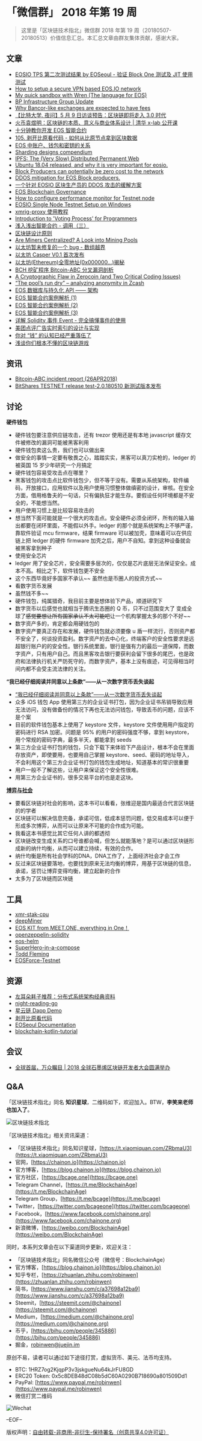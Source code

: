 # 「微信群」 2018 年第 19 周

> 这里是「区块链技术指北」微信群 2018 年第 19 周（20180507-20180513）价值信息汇总。本汇总文章由群友集体贡献，感谢大家。

## 文章

* [EOSIO TPS 第二次测试结果 by EOSeoul - 验证 Block One 测试及 JIT 使用测试](https://bcage.one/d/372-eosio-tps-by-eoseoul-block-one-jit)
* [How to setup a secure VPN based EOS.IO network](https://bcage.one/d/373-how-to-setup-a-secure-vpn-based-eos-io-network)
* [My quick sandbox with Wren (The language for EOS)](https://bcage.one/d/374-my-quick-sandbox-with-wren-the-language-for-eos)
* [BP Infrastructure Group Update](https://bcage.one/d/375-bp-infrastructure-group-update)
* [Why Bancor-like exchanges are expected to have fees](https://bcage.one/d/376-why-bancor-like-exchanges-are-expected-to-have-fees)
* [【比特大学. 夜问】5 月 9 日访谈预告：区块链即将走入 3.0 时代](https://mp.weixin.qq.com/s/1bXtrmF-gl5drQQ5FzgtKg)
* [火币袁煜明：区块链的本质、意义与商业体系设计 | 清华 x-lab 公开课](https://mp.weixin.qq.com/s/DblotM9SAXgzB7v8vcqF4w)
* [十分钟教你开发 EOS 智能合约](https://mp.weixin.qq.com/s/OniYBJ6zbjxPrQYlZMhRWQ)
* [105. 剥开比原看代码 - 如何从比原节点拿到区块数据](https://bcage.one/d/413-105)
* [EOS 中账户、钱包和密钥的关系](https://bcage.one/d/379-eosp)
* [Sharding designs compendium](https://bcage.one/d/380-sharding-designs-compendium)
* [IPFS: The (Very Slow) Distributed Permanent Web](https://bcage.one/d/381-ipfs-the-very-slow-distributed-permanent-web)
* [Ubuntu 18.04 released, and why it is very important for eosio.](https://bcage.one/d/383-ubuntu-18-04-released-and-why-it-is-very-important-for-eosio)
* [Block Producers can potentially be zero cost to the network](https://bcage.one/d/384-block-producers-can-potentially-be-zero-cost-to-the-network)
* [DDOS mitigation for EOS Block producers.](https://bcage.one/d/385-ddos-mitigation-for-eos-block-producers)
* [一个针对 EOSIO 区块生产员的 DDOS 攻击的缓解方案](https://bcage.one/d/414-eosio-ddos)
* [EOS Blockchain Governance](https://bcage.one/d/388-eos-blockchain-governance)
* [How to configure performance monitor for Testnet node](https://bcage.one/d/390-how-to-configure-performance-monitor-for-testnet-node)
* [EOSIO Single Node Testnet Setup on Windows](https://bcage.one/d/391-eosio-single-node-testnet-setup-on-windows)
* [xmrig-proxy 使用教程](https://bcage.one/d/392-xmrig-proxy)
* [Introduction to 'Voting Process' for Programmers](https://bcage.one/d/393-introduction-to-voting-process-for-programmers)
* [浅入浅出智能合约 - 调用（三）](https://bcage.one/d/394-ethereum)
* [区块链设计原则](https://bcage.one/d/396-designing-for-blockchain)
* [Are Miners Centralized? A Look into Mining Pools](https://bcage.one/d/397-are-miners-centralized-a-look-into-mining-pools)
* [以太坊暂未修复的一个 bug - 数组越界](https://mp.weixin.qq.com/s/3mMJ14SM4SFd4mx88yE4WA)
* [以太坊 Casper V0.1 首次发布](https://mp.weixin.qq.com/s/sqr9Hn3WjHN4JHG6Ce3kFw)
* [以太坊(Ethereum)全零地址(0x000000...)揭秘](https://zhuanlan.zhihu.com/p/34363341)
* [BCH 挖矿程序 Bitcoin-ABC 分叉漏洞剖析](https://mp.weixin.qq.com/s/FWls2ThGLO-y8ze29vngPQ)
* [A Cryptographic Flaw in Zerocoin (and Two Critical Coding Issues)](https://bcage.one/d/398-a-cryptographic-flaw-in-zerocoin-and-two-critical-coding-issues)
* [“The pool’s run dry” – analyzing anonymity in Zcash](https://bcage.one/d/400-the-pool-s-run-dry-analyzing-anonymity-in-zcash)
* [EOS 数据库与持久化 API —— 架构](https://bcage.one/d/401-eos-api)
* [EOS 智能合约案例解析 (1)](https://bcage.one/d/402-eos-1)
* [EOS 智能合约案例解析 (2)](https://bcage.one/d/403-eos-2)
* [EOS 智能合约案例解析 (3)](https://bcage.one/d/404-eos-3)
* [详解 Solidity 事件 Event - 完全搞懂事件的使用](https://bcage.one/d/405-solidity-event)
* [美团点评广告实时索引的设计与实现](https://bcage.one/d/406-adp)
* [你对 “钱” 的认知已经严重落伍了](https://mp.weixin.qq.com/s/1tvjjj5qdd-O172eVStXBA)
* [浅谈你们根本不懂的区块链游戏](https://mp.weixin.qq.com/s/Df6jH2aKFTqVauSrrJM8FQ)

## 资讯

* [Bitcoin-ABC incident report (26APR2018)](https://bcage.one/d/399-bitcoin-abc-incident-report-26apr2018)
* [BitShares TESTNET release test-2.0.180510 新测试版本发布](https://bcage.one/d/407-bitshares-testnet-release-test-2-0-180510)

## 讨论

**硬件钱包**

* 硬件钱包要注意供应链攻击，还有 trezor 使用还是有本地 javascript 缓存文件被修改的漏洞可能被黑客利用
* 硬件钱包卖这么贵，我们也可以做出来
* 做安全的事情一定要有敬畏之心，踏踏实实，黑客可以真刀实枪的，ledger 的被英国 15 岁少年研究一个月搞定
* 硬件钱包容易受攻击点在哪里？
* 黑客钱包的攻击点比软件钱包少，但不等于没有。需要从系统架构，软件编码，开放接口，应用软件以及用户使用习惯整体做缜密的设计，审核。在安全方面，借用格鲁夫的一句话，只有偏执狂才能生存。要假设任何环境都是不安全的，不能想当然。
* 用户使用习惯上是比较容易攻击的
* 想当然下面可能就是一个很大的攻击点。安全硬件必须全闭环，所有的输入输出都要在闭环里面，不能假以外手。ledger 的那个就是系统架构上不够严谨，靠软件验证 mcu firmware，结果 firmware 可以被加壳，意味着可以在供应链上把 ledger 的硬件 firmware 加壳之后，用户不自知。拿到这种设备就会被黑客拿到种子
* 使用安全芯片
* ledger 用了安全芯片，安全需要多层次的，仅仅是芯片底层无法保证安全。成本不高。相比之下，软件钱包更不安全
* 这个东西毕竟好多国家不承认~~ 虽然也是币圈人的投资方式~~
* 看数字货币发展
* 虽然钱不多~~
* 硬件钱包，纯属猎奇，我目前主要是想体验下产品，顺道研究下
* 数字货币以后感觉也就相当于腾讯生态圈的 Q 币，只不过范围变大了 变成全球了~~感觉要想让所有国家承认不太可能吧~~让一个机构掌握太多的那个不好~~
* 数字资产多的，肯定都会用硬钱包的
* 数字资产要真正存在和发展，硬件钱包就必须要像 u 盾一样流行，否则资产都不安全了，何谈投资盈利。数字资产的去中心化，终端客户的安全性要求是远超银行账户的的安全性。银行系统里面，银行是强有力的最后一道保障，而数字资产，只有用户自己。而且黑客攻击银行要获利会留下很多的尾巴，也是政府和法律执行机关严防死守的，而数字资产，基本上没有痕迹，可见得相当时间内都不会受主流法律的关注。

**“我已经仔细阅读并同意以上条款”——从一次数字货币丢失谈起**

* [“我已经仔细阅读并同意以上条款”——从一次数字货币丢失谈起](https://mp.weixin.qq.com/s/srS5WG9yMat4x0FvoJi6iA)
* 众多 iOS 钱包 App 使用第三方的企业证书打包，因为企业证书吊销导致应用无法访问，没有做备份的情况下再也无法访问钱包，导致丢币的问题，应该不是个案
* 目前的软件钱包基本上使用了 keystore 文件，keystore 文件使用用户指定的密码进行 RSA 加密。问题是 95% 的用户的密码强度不够，拿到 keystore，用个常规的密码字典，最多半天，都能拿到 seeds
* 第三方企业证书打包的钱包，只会下载下来体验下产品设计，根本不会在里面存放资产，即使要用，也要用自己掌握 keystore、seed、密码的地址导入，不会利用这个第三方企业证书打包的钱包生成地址，知道基本的常识很重要
* 用户一般不了解这些，让用户来保证这个安全性很难。
* 用第三方企业证书的，很多交易平台的也是走这块。

**[博弈与社会](https://weread.qq.com/wrpage/book/share/651359)**

* 要看区块链对社会的影响，这本书可以看看，张维迎是国内最适合代言区块链的的学者
* 区块链可以解决信息完备，承诺可信，低成本惩罚问题，低交易成本可以便于形成多次博弈，从而可以让原来不可能的合作成为可能。
* 我看这本书感觉比其它任何人讲的都透彻
* 区块链改变生成关系的口号谁都会喊，但怎么就能落地？是可以通过区块链形成新的纳什均衡，从而可以建立持续，有效的合作。
* 纳什均衡是所有社会学科的DNA，DNA工作了，上面经济社会才会工作
* 反过来区块链要落地，也要找到原来无法均衡的博弈，用基于区块链的信息，承诺，惩罚让博弈变得均衡，建立起新的合作
* 太多为了区块链而区块链

## 工具

* [xmr-stak-cpu](https://bcage.one/d/369-xmr-stak-cpu)
* [deepMiner](https://bcage.one/d/370-deepminer)
* [EOS KIT from MEET.ONE, everything in One！](https://bcage.one/d/371-eos-kit-from-meet-one-everything-in-one)
* [openzeppelin-solidity](https://bcage.one/d/378-openzeppelin-solidity)
* [eos-helm](https://bcage.one/d/386-eos-helm)
* [SuperHero-in-a-compose](https://bcage.one/d/387-superhero-in-a-compose)
* [Todd Fleming](https://bcage.one/d/389-todd-fleming)
* [EOSForce-Testnet](https://bcage.one/d/382-eosforce-testnet)

## 资源

* [左耳朵耗子推荐：分布式系统架构经典资料](https://bcage.one/d/395-distributed)
* [night-reading-go](https://bcage.one/d/408-night-reading-go)
* [星云链 Dapp Demo](https://bcage.one/d/409-dapp-demo)
* [剥开比原看代码](https://bcage.one/d/410-btm)
* [EOSeoul Documentation](https://bcage.one/d/411-eoseoul-documentation)
* [blockchain-kotlin-tutorial](https://bcage.one/d/412-blockchain-kotlin-tutorial)

## 会议

* [全球首届，万众瞩目 | 2018 全球石墨烯区块链开发者大会圆满举办](https://mp.weixin.qq.com/s/8FdaiTRfjINChjJ4PTxCNg)

## Q&A

「区块链技术指北」同名 **知识星球**，二维码如下，欢迎加入。BTW，**李笑来老师也加入了**。

![区块链技术指北](https://i.imgur.com/RBmpxTL.png)

「区块链技术指北」相关资讯渠道：

* 「区块链技术指北」同名知识星球，[https://t.xiaomiquan.com/ZRbmaU3](https://t.xiaomiquan.com/ZRbmaU3)
* 官网，[https://chainon.io](https://chainon.io)
* 官方博客，[https://blog.chainon.io](https://blog.chainon.io)
* 官方社区，[https://bcage.one](https://bcage.one)
* Telegram Channel，[https://t.me/BlockchainAge](https://t.me/BlockchainAge)
* Telegram Group，[https://t.me/bcage](https://t.me/bcage)
* Twitter，[https://twitter.com/bcageone](https://twitter.com/bcageone)
* Facebook，[https://www.facebook.com/chainone.org](https://www.facebook.com/chainone.org)
* 新浪微博，[https://weibo.com/BlockchainAge](https://weibo.com/BlockchainAge)

同时，本系列文章会在以下渠道同步更新，欢迎关注：

* 「区块链技术指北」同名微信公众号（微信号：BlockchainAge）
* 官方博客，[https://blog.chainon.io](https://blog.chainon.io)
* 知乎专栏，[https://zhuanlan.zhihu.com/robinwen](https://zhuanlan.zhihu.com/robinwen)
* 简书，[https://www.jianshu.com/c/a37698a12ba9](https://www.jianshu.com/c/a37698a12ba9)
* Steemit，[https://steemit.com/@chainone](https://steemit.com/@chainone)
* Medium，[https://medium.com/@chainone.org](https://medium.com/@chainone.org)
* 币乎，[https://bihu.com/people/345886](https://bihu.com/people/345886)
* 掘金，[robinwen@juejin.im](https://juejin.im/user/5673ccae60b2260ee435f89a/posts)

原创不易，读者可以通过如下途径打赏，虚拟货币、美元、法币均支持。

* BTC: 1HRZ7og2KjqpP3v3jskgueNu64kJrFU8GD
* ERC20 Token: 0x5c8DEB48dC08b5dC60A0290B718690a801509Dd1
* PayPal: [https://www.paypal.me/robinwen](https://www.paypal.me/robinwen)
* 微信打赏二维码

![Wechat](https://i.imgur.com/hKyy9lI.jpg)

–EOF–

版权声明：[自由转载-非商用-非衍生-保持署名（创意共享4.0许可证）](http://creativecommons.org/licenses/by-nc-nd/4.0/deed.zh)

